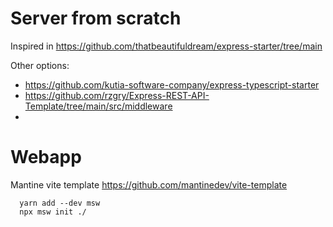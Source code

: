 
# Server from scratch
  Inspired in https://github.com/thatbeautifuldream/express-starter/tree/main

  Other options:
  - https://github.com/kutia-software-company/express-typescript-starter
  - https://github.com/rzgry/Express-REST-API-Template/tree/main/src/middleware
  - 


# Webapp
  Mantine vite template
  https://github.com/mantinedev/vite-template

```
  yarn add --dev msw
  npx msw init ./
```

